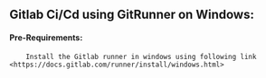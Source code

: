 ## Gitlab Ci/Cd using GitRunner on Windows:

#### Pre-Requirements:

        Install the Gitlab runner in windows using following link <https://docs.gitlab.com/runner/install/windows.html>
    
